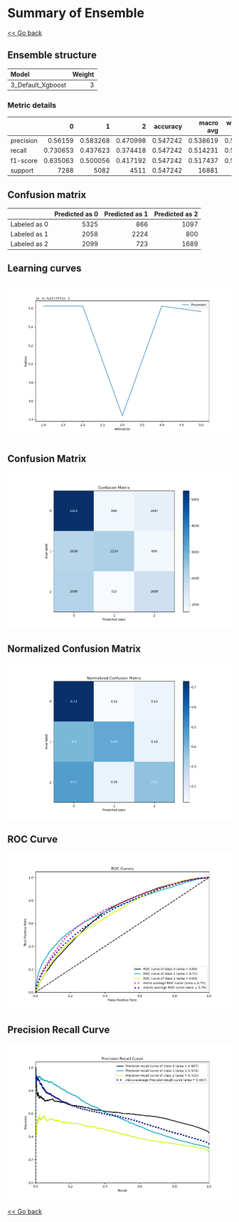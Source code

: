 # Summary of Ensemble

[<< Go back](../README.md)


## Ensemble structure
| Model             |   Weight |
|:------------------|---------:|
| 3_Default_Xgboost |        3 |

### Metric details
|           |           0 |           1 |           2 |   accuracy |    macro avg |   weighted avg |   logloss |
|:----------|------------:|------------:|------------:|-----------:|-------------:|---------------:|----------:|
| precision |    0.56159  |    0.583268 |    0.470998 |   0.547242 |     0.538619 |       0.543908 |  0.962127 |
| recall    |    0.730653 |    0.437623 |    0.374418 |   0.547242 |     0.514231 |       0.547242 |  0.962127 |
| f1-score  |    0.635063 |    0.500056 |    0.417192 |   0.547242 |     0.517437 |       0.536199 |  0.962127 |
| support   | 7288        | 5082        | 4511        |   0.547242 | 16881        |   16881        |  0.962127 |


## Confusion matrix
|              |   Predicted as 0 |   Predicted as 1 |   Predicted as 2 |
|:-------------|-----------------:|-----------------:|-----------------:|
| Labeled as 0 |             5325 |              866 |             1097 |
| Labeled as 1 |             2058 |             2224 |              800 |
| Labeled as 2 |             2099 |              723 |             1689 |

## Learning curves
![Learning curves](learning_curves.png)
## Confusion Matrix

![Confusion Matrix](confusion_matrix.png)


## Normalized Confusion Matrix

![Normalized Confusion Matrix](confusion_matrix_normalized.png)


## ROC Curve

![ROC Curve](roc_curve.png)


## Precision Recall Curve

![Precision Recall Curve](precision_recall_curve.png)



[<< Go back](../README.md)
